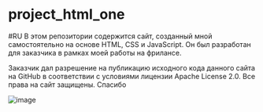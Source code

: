 # project_html_one
#RU
В этом репозитории содержится сайт, созданный мной самостоятельно на основе HTML, CSS и JavaScript. Он был разработан для заказчика в рамках моей работы на фрилансе.

Заказчик дал разрешение на публикацию исходного кода данного сайта на GitHub в соответствии с условиями лицензии Apache License 2.0. Все права на сайт защищены. Спасибо


![image](https://github.com/user-attachments/assets/611bad96-7c90-479b-b7fc-c0f09a055ad1)

